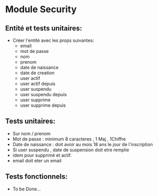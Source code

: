 # Module Security

## Entité et tests unitaires:

- Créer l'entité avec les props suivantes:
  - email
  - mot de passe
  - nom
  - prenom
  - date de naissance
  - date de creation
  - user actif
  - user actif depuis
  - user suspendu
  - user suspendu depuis
  - user supprime
  - user supprime depuis
  
## Tests unitaires:

- Sur nom / prenom
- Mot de passe : minimum 8 caracteres , 1 Maj , 1Chiffre
- Date de naissance : doit avoir au mois 18 ans le jour de l'inscription
- Si user suspendu , date de suspension doit etre remplie
- idem pour supprimé et actif.
- email doit eter un email

## Tests fonctionnels:

- To be Done...
  

